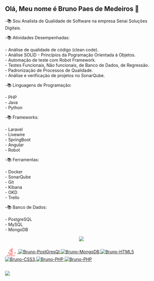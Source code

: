 ## Olá, Meu nome é Bruno Paes de Medeiros 👋

-📚 Sou Analista de Qualidade de Software na empresa Senai Soluções Digitais.

-📚 Atividades Desempenhadas:<br><br>
      - Análise de qualidade de código (clean code).<br>
      - Análise SOLID - Princípios da Pogramação Orientada à Objetos.<br>
      - Automação de teste com Robot Framework.<br>
      - Testes Funcionais, Não funcionais, de Banco de Dados, de Regressão.<br>
      - Padronização de Processos de Qualidade.<br>
      - Análise e verificação de projetos no SonarQube.<br>
      
-📚 Linguagens de Programação:<br><br>
      - PHP<br>
      - Java<br>
      - Python<br>

-📚 Frameworks:<br><br>
      - Laravel<br>
      - Livewire<br>
      - SpringBoot<br>
      - Angular<br>
      - Robot<br>

 -📚 Ferramentas:<br><br>
     - Docker<br>
     - SonarQube<br>
     - Git<br>
     - Kibana<br>
     - OKD<br>
     - Trello<br>
      
-📚 Banco de Dados:<br><br>
      - PostgreSQL<br>
      - MySQL<br>
      - MongoDB<br>




<div align="center">
  <a href="https://github.com/brunopaesdemedeiros">
  <img height="150em" src="https://github-readme-stats.vercel.app/api?username=brunopaesdemedeiros&show_icons=true&theme=dark&include_all_commits=true&count_private=true"/>
</div>
<div style="display: inline_block"><br>
  <img align="center" alt="Bruno-Java" height="30" width="40" src="https://raw.githubusercontent.com/devicons/devicon/master/icons/java/java-plain.svg">
  <img align="center" alt="Bruno-PostGresQl" height="30" width="40" src="https://cdn.jsdelivr.net/gh/devicons/devicon/icons/postgresql/postgresql-original-wordmark.svg">
  <img align="center" alt="Bruno-MongoDB" height="30" width="40" src="https://cdn.jsdelivr.net/gh/devicons/devicon/icons/mongodb/mongodb-original-wordmark.svg">
  <img align="center" alt="Bruno-HTML5" height="30" width="40" src="https://cdn.jsdelivr.net/gh/devicons/devicon/icons/html5/html5-original-wordmark.svg">  
  <img align="center" alt="Bruno-CSS3" height="30" width="40" src="https://cdn.jsdelivr.net/gh/devicons/devicon/icons/css3/css3-original-wordmark.svg"> 
  <img align="center" alt="Bruno-PHP" height="30" width="40" src="https://cdn.jsdelivr.net/gh/devicons/devicon/icons/php/php-original.svg">
      <img align="center" alt="Bruno-PHP" height="30" width="40" src="https://cdn.jsdelivr.net/gh/devicons/devicon/icons/laravel/laravel-plain-wordmark.svg">
</div>
  
  ##
 
<div> 
  <a href="http://www.linkedin.com/in/bruno-paes-de-medeiros-6888265b" target="_blank"><img src="https://img.shields.io/badge/-LinkedIn-%230077B5?style=for-the-badge&logo=linkedin&logoColor=white" target="_blank"></a> 
 

 
</div>
